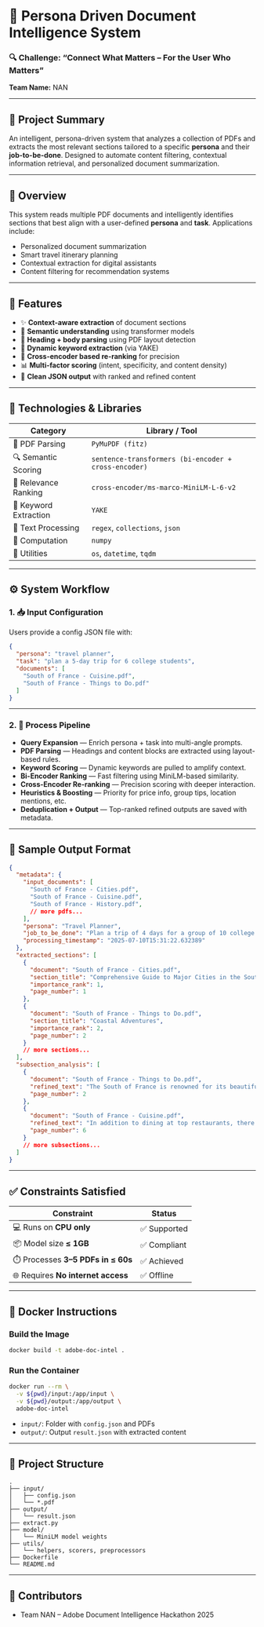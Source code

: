 # 🎯 Persona Driven Document Intelligence System

### 🔍 Challenge: “Connect What Matters – For the User Who Matters”
 **Team Name:** NAN

---

## 🧠 Project Summary

An intelligent, persona-driven system that analyzes a collection of PDFs and extracts the most relevant sections tailored to a specific **persona** and their **job-to-be-done**. Designed to automate content filtering, contextual information retrieval, and personalized document summarization.

---

## 🚀 Overview

This system reads multiple PDF documents and intelligently identifies sections that best align with a user-defined **persona** and **task**. Applications include:

- Personalized document summarization  
- Smart travel itinerary planning  
- Contextual extraction for digital assistants  
- Content filtering for recommendation systems  

---

## 📌 Features

- ✨ **Context-aware extraction** of document sections  
- 🤖 **Semantic understanding** using transformer models  
- 🧾 **Heading + body parsing** using PDF layout detection  
- 🔑 **Dynamic keyword extraction** (via YAKE)  
- 🎯 **Cross-encoder based re-ranking** for precision  
- 📊 **Multi-factor scoring** (intent, specificity, and content density)  
- 📂 **Clean JSON output** with ranked and refined content  

---

## 🧰 Technologies & Libraries

| Category                | Library / Tool                                 |
|------------------------|-------------------------------------------------|
| 📄 PDF Parsing         | `PyMuPDF (fitz)`                                |
| 🔍 Semantic Scoring    | `sentence-transformers (bi-encoder + cross-encoder)` |
| 🧠 Relevance Ranking   | `cross-encoder/ms-marco-MiniLM-L-6-v2`          |
| 🧵 Keyword Extraction  | `YAKE`                                          |
| 🧪 Text Processing     | `regex`, `collections`, `json`                  |
| 🔢 Computation         | `numpy`                                         |
| 📁 Utilities           | `os`, `datetime`, `tqdm`                        |

---

## ⚙️ System Workflow

### 1. 📥 Input Configuration  

Users provide a config JSON file with:

```json
{
  "persona": "travel planner",
  "task": "plan a 5-day trip for 6 college students",
  "documents": [
    "South of France - Cuisine.pdf",
    "South of France - Things to Do.pdf"
  ]
}
```

---

### 2. 🧠 Process Pipeline

- **Query Expansion** — Enrich persona + task into multi-angle prompts.
- **PDF Parsing** — Headings and content blocks are extracted using layout-based rules.
- **Keyword Scoring** — Dynamic keywords are pulled to amplify context.
- **Bi-Encoder Ranking** — Fast filtering using MiniLM-based similarity.
- **Cross-Encoder Re-ranking** — Precision scoring with deeper interaction.
- **Heuristics & Boosting** — Priority for price info, group tips, location mentions, etc.
- **Deduplication + Output** — Top-ranked refined outputs are saved with metadata.

---

## 🧾 Sample Output Format

```json
{
  "metadata": {
    "input_documents": [
      "South of France - Cities.pdf",
      "South of France - Cuisine.pdf",
      "South of France - History.pdf",
      // more pdfs...
    ],
    "persona": "Travel Planner",
    "job_to_be_done": "Plan a trip of 4 days for a group of 10 college friends.",
    "processing_timestamp": "2025-07-10T15:31:22.632389"
  },
  "extracted_sections": [
    {
      "document": "South of France - Cities.pdf",
      "section_title": "Comprehensive Guide to Major Cities in the South of France",
      "importance_rank": 1,
      "page_number": 1
    },
    {
      "document": "South of France - Things to Do.pdf",
      "section_title": "Coastal Adventures",
      "importance_rank": 2,
      "page_number": 2
    }
    // more sections...
  ],
  "subsection_analysis": [
    {
      "document": "South of France - Things to Do.pdf",
      "refined_text": "The South of France is renowned for its beautiful coastline along the Mediterranean Sea...",
      "page_number": 2
    },
    {
      "document": "South of France - Cuisine.pdf",
      "refined_text": "In addition to dining at top restaurants, there are several culinary experiences you should consider...",
      "page_number": 6
    }
    // more subsections...
  ]
}
```

---

## ✅ Constraints Satisfied

| Constraint                                | Status       |
|------------------------------------------|--------------|
| 💻 Runs on **CPU only**                  | ✅ Supported |
| 📦 Model size **≤ 1GB**                  | ✅ Compliant |
| ⏱️ Processes **3–5 PDFs in ≤ 60s**       | ✅ Achieved  |
| 🌐 Requires **No internet access**       | ✅ Offline   |

---

## 🐳 Docker Instructions

### Build the Image

```bash
docker build -t adobe-doc-intel .
```

### Run the Container

```bash
docker run --rm \
  -v ${pwd}/input:/app/input \
  -v ${pwd}/output:/app/output \
  adobe-doc-intel
```

- `input/`: Folder with `config.json` and PDFs  
- `output/`: Output `result.json` with extracted content

---

## 📂 Project Structure

```
.
├── input/
│   ├── config.json
│   └── *.pdf
├── output/
│   └── result.json
├── extract.py
├── model/
│   └── MiniLM model weights
├── utils/
│   └── helpers, scorers, preprocessors
├── Dockerfile
└── README.md
```

---

## 👥 Contributors

- Team NAN – Adobe Document Intelligence Hackathon 2025
